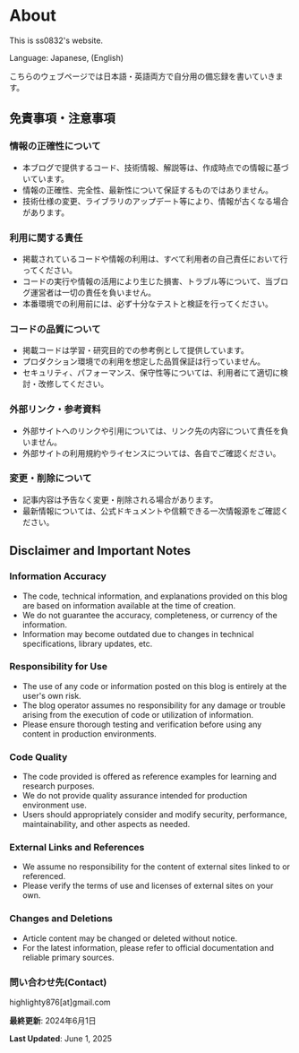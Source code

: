 # About

This is ss0832's website.

Language: Japanese, (English)

こちらのウェブページでは日本語・英語両方で自分用の備忘録を書いていきます。

## 免責事項・注意事項

### 情報の正確性について
- 本ブログで提供するコード、技術情報、解説等は、作成時点での情報に基づいています。
- 情報の正確性、完全性、最新性について保証するものではありません。
- 技術仕様の変更、ライブラリのアップデート等により、情報が古くなる場合があります。

### 利用に関する責任
- 掲載されているコードや情報の利用は、すべて利用者の自己責任において行ってください。
- コードの実行や情報の活用により生じた損害、トラブル等について、当ブログ運営者は一切の責任を負いません。
- 本番環境での利用前には、必ず十分なテストと検証を行ってください。

### コードの品質について
- 掲載コードは学習・研究目的での参考例として提供しています。
- プロダクション環境での利用を想定した品質保証は行っていません。
- セキュリティ、パフォーマンス、保守性等については、利用者にて適切に検討・改修してください。

### 外部リンク・参考資料
- 外部サイトへのリンクや引用については、リンク先の内容について責任を負いません。
- 外部サイトの利用規約やライセンスについては、各自でご確認ください。

### 変更・削除について
- 記事内容は予告なく変更・削除される場合があります。
- 最新情報については、公式ドキュメントや信頼できる一次情報源をご確認ください。



## Disclaimer and Important Notes

### Information Accuracy
- The code, technical information, and explanations provided on this blog are based on information available at the time of creation.
- We do not guarantee the accuracy, completeness, or currency of the information.
- Information may become outdated due to changes in technical specifications, library updates, etc.

### Responsibility for Use
- The use of any code or information posted on this blog is entirely at the user's own risk.
- The blog operator assumes no responsibility for any damage or trouble arising from the execution of code or utilization of information.
- Please ensure thorough testing and verification before using any content in production environments.

### Code Quality
- The code provided is offered as reference examples for learning and research purposes.
- We do not provide quality assurance intended for production environment use.
- Users should appropriately consider and modify security, performance, maintainability, and other aspects as needed.

### External Links and References
- We assume no responsibility for the content of external sites linked to or referenced.
- Please verify the terms of use and licenses of external sites on your own.

### Changes and Deletions
- Article content may be changed or deleted without notice.
- For the latest information, please refer to official documentation and reliable primary sources.


### 問い合わせ先(Contact)

highlighty876[at]gmail.com


**最終更新**: 2024年6月1日

**Last Updated**: June 1, 2025
